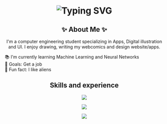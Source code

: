 <div align="center">
    <h1>
        <img src="https://readme-typing-svg.herokuapp.com?font=Jetbrains+mono&size=40&duration=2500&repeat=false&color=33FF33&center=true&vCenter=true&width=435&lines=Hi+I'm+Butterbug;" alt="Typing SVG"/>
    </h1>
</div>

<div align="center">
    <h2>✨ About Me ✨</h2>
    <p>I'm a computer engineering student specializing in Apps, Digital illustration and UI. I enjoy drawing, writing my webcomics and design website/apps.</p>

  <p align="left">📚 I'm currently learning Machine Learning and Neural Networks <br>🎯 Goals: Get a job<br>🎲 Fun fact: I like aliens</p>
</div>

<div align="center">
    <h2>Skills and experience</h2>
</div>
<p align="center">
  <a href="https://skillicons.dev">
    <img src="https://skillicons.dev/icons?i=html,css,js,python" />
  </a>
</p>
<p align="center">
  <a href="https://skillicons.dev">
    <img src="https://skillicons.dev/icons?i=react,androidstudio,tensorflow,postgres" />
  </a>
</p>
<p align="center">
  <a href="https://skillicons.dev">
    <img src="https://skillicons.dev/icons?i=wordpress,notion,figma,blender" />
  </a>
</p>
